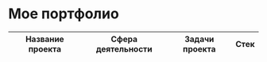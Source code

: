 # Мое портфолио
| Название проекта | Сфера деятельности | Задачи проекта | Стек |
| ------ | ------ | ------ | ------ |
